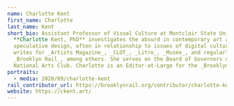 ```yaml
---
name: Charlotte Kent
first_name: Charlotte
last_name: Kent
short_bio: Assistant Professor of Visual Culture at Montclair State University
  **Charlotte Kent, PhD** investigates the absurd in contemporary art and
  speculative design, often in relationship to issues of digital culture. She
  writes for _Artists Magazine_, _CLOT_, _Litro_, _Musée_, and regularly for the
  _Brooklyn Rail_, among others. She serves on the Board of Governors of the
  National Arts Club. Charlotte is an Editor-at-Large for the _Brooklyn Rail_.
portraits:
  - media: 2020/09/charlotte-kent
rail_contributor_url: https://brooklynrail.org/contributor/charlotte-kent
website: https://ckent.art/
---
```

